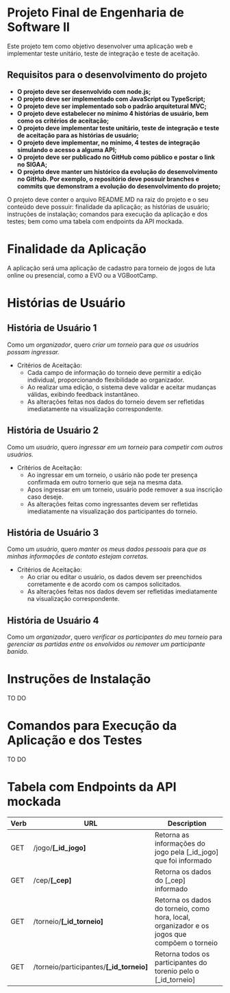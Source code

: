 # Projeto Final de Engenharia de Software II

Este projeto tem como objetivo desenvolver uma aplicação web e implementar teste unitário, teste de integração e teste de aceitação.

## Requisitos para o desenvolvimento do projeto

- **O projeto deve ser desenvolvido com node.js;**
- **O projeto deve ser implementado com JavaScript ou TypeScript;**
- **O projeto deve ser implementado sob o padrão arquitetural MVC;**
- **O projeto deve estabelecer no mínimo 4 histórias de usuário, bem como os critérios de aceitação;**
- **O projeto deve implementar teste unitário, teste de integração e teste de aceitação para as histórias de usuário;**
- **O projeto deve implementar, no mínimo, 4 testes de integração simulando o acesso a alguma API;**
- **O projeto deve ser publicado no GitHub como público e postar o link no SIGAA;**
- **O projeto deve manter um histórico da evolução do desenvolvimento no GitHub. Por exemplo, o repositório deve possuir branches e commits que demonstram a evolução do desenvolvimento do projeto;**

O projeto deve conter o arquivo README.MD na raiz do projeto e o seu conteúdo deve possuir: finalidade da aplicação; as histórias de usuário; instruções de instalação; comandos para execução da aplicação e dos testes; bem como uma tabela com endpoints da API mockada.  

# Finalidade da Aplicação

A aplicação será uma aplicação de cadastro para torneio de jogos de luta online ou presencial, como a EVO ou a VGBootCamp.

# Histórias de Usuário

## História de Usuário 1

Como um *organizador*, quero *criar um torneio* para *que os usuários possam ingressar.*

- Critérios de Aceitação:
  - Cada campo de informação do torneio deve permitir a edição individual, proporcionando flexibilidade ao organizador.
  - Ao realizar uma edição, o sistema deve validar e aceitar mudanças válidas, exibindo feedback instantâneo.
  - As alterações feitas nos dados do torneio devem ser refletidas imediatamente na visualização correspondente.

## História de Usuário 2

Como um *usuário*, quero *ingressar em um torneio* para *competir com outros usuários.*

- Critérios de Aceitação:
  - Ao ingressar em um torneio, o usário não pode ter presença confirmada em outro tornerio que seja na mesma data.
  - Apos ingressar em um torneio, usuário pode remover a sua inscrição caso deseje.
  - As alterações feitas como ingressantes devem ser refletidas imediatamente na visualização dos participantes do torneio.

## História de Usuário 3

Como um *usuário*, quero *manter os meus dados pessoais* para *que as minhas informações de contato estejam corretas.*

- Critérios de Aceitação:
  - Ao criar ou editar o usuário, os dados devem ser preenchidos corretamente e de acordo com os campos solicitados.
  - As alterações feitas nos dados devem ser refletidas imediatamente na visualização correspondente.

## História de Usuário 4

Como um *organizador*, quero *verificar os participantes do meu torneio* para *gerenciar as partidas entre os envolvidos ou remover um participante banido.*

# Instruções de Instalação

TO DO

# Comandos para Execução da Aplicação e dos Testes

TO DO

# Tabela com Endpoints da API mockada

| Verb | URL | Description
| - | - | - |
| GET | /jogo/**[_id_jogo]** | Retorna as informações do jogo pela [_id_jogo] que foi informado |
| GET | /cep/**[_cep]** | Retorna os dados do [_cep] informado |
| GET | /torneio/**[_id_torneio]**  | Retorna os dados do torneio, como hora, local, organizador e os jogos que compõem o torneio |
| GET | /torneio/participantes/**[_id_torneio]** | Retorna todos os participantes do torenio pelo o [_id_torneio] |
